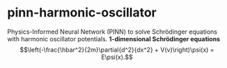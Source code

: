 # pinn-harmonic-oscillator
Physics-Informed Neural Network (PINN) to solve Schr&ouml;dinger equations with harmonic oscillator potentials.
**1-dimensional Schr&ouml;dinger equations**
$$\left(-\frac{\hbar^2}{2m}\partial{d^2}{dx^2} + V(v)\right)\psi(x) = E\psi(x).$$
